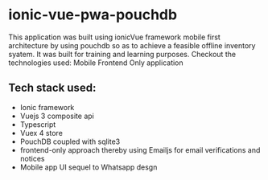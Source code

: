 # ionic-vue-pwa-pouchdb

This application was built using ionicVue framework mobile first architecture by using 
pouchdb so as to achieve a feasible offline inventory syatem. It was built for training and learning purposes. Checkout the technologies used: Mobile Frontend Only application

## Tech stack used:
- Ionic framework
- Vuejs 3 composite api
- Typescript
- Vuex 4 store
- PouchDB coupled with sqlite3
- frontend-only approach thereby using Emailjs for email verifications and notices
- Mobile app UI sequel to Whatsapp desgn
